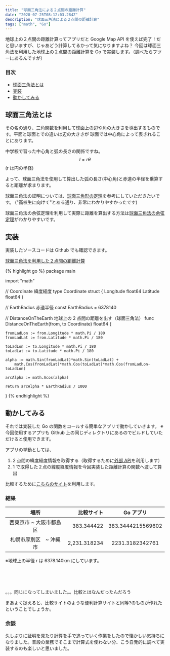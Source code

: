 ```yaml
---
title: "球面三角法による２点間の距離計算"
date: "2020-07-25T08:12:03.284Z"
description: "球面三角法による２点間の距離計算"
tags: ["math", "Go"]
---
```


地球上の２点間の距離計算ってアプリだと Google Map API を使えば完了！だと思いますが、じゃあどう計算してるかって気になりますよね？
今回は球面三角法を利用した地球上の２点間の距離計算を Go で実装します。（調べたらフツーにあるんですが）

### 目次

- [球面三角法とは](#球面三角法とは)
- [実装](#実装)
- [動かしてみる](#動かしてみる)

## 球面三角法とは

その名の通り、三角関数を利用して球面上の辺や角の大きさを導出するものです。平面と球面とでの違いは辺の大きさが
球面では中心角によって表されることにあります。

中学校で習った中心角と弧の長さの関係ですね。 $$ l = r\theta $$ (r は円の半径)

よって、球面三角法を使用して算出した弧の長さ(中心角)と赤道の半径を乗算すると距離が求まります。

球面三角法の証明については、[球面三角形の定理][球面三角形の定理]を参考にしていただきたいです。
("高校生に向けて"とある通り、非常にわかりやすかったです)

球面三角法の余弦定理を利用して実際に距離を算出する方法は[球面三角法の余弦定理][球面三角法の余弦定理]がわかりやすいです。

## 実装

実装したソースコードは Github でも確認できます。

[球面三角法を利用した２点間の距離計算][球面三角法を利用した２点間の距離計算]

{% highlight go %}
package main

import "math"

// Coordinate 緯度経度
type Coordinate struct {
Longitude float64
Latitude float64
}

// EarthRadius 赤道半径
const EarthRadius = 6378140

// DistanceOnTheEarth 地球上の 2 点間の距離を出す（球面三角法）
func DistanceOnTheEarth(from, to Coordinate) float64 {

    fromLadLon := from.Longitude * math.Pi / 180
    fromLadLat := from.Latitude * math.Pi / 180

    toLadLon := to.Longitude * math.Pi / 180
    toLadLat := to.Latitude * math.Pi / 180

    alpha := math.Sin(fromLadLat)*math.Sin(toLadLat) +
    	math.Cos(fromLadLat)*math.Cos(toLadLat)*math.Cos(fromLadLon-toLadLon)

    arcAlpha := math.Acos(alpha)

    return arcAlpha * EarthRadius / 1000

}
{% endhighlight %}

## 動かしてみる

それでは実装した Go の関数をコールする簡単なアプリで動かしていきます。
※今回使用するアプリも Github 上の同じディレクトリにあるのでビルドしていただけると使用できます。

アプリの挙動としては、

1. 2 点間の緯度経度情報を取得する（取得するために[外部 API][緯度経度]を利用します）
2. 1 で取得した２点の緯度経度情報を今回実装した距離計算の関数へ渡して算出

比較するために[こちらのサイト][keisan]を利用します。

### 結果

|          場所           |   比較サイト |     Go アプリ     |
| :---------------------: | -----------: | :---------------: |
| 西東京市 ~ 大阪市都島区 |   383.344422 | 383.3444215569602 |
| 札幌市厚別区　~ 沖縄市  | 2,231.318234 |  2231.3182342761  |

※地球上の半径 r は 6378.140km にしています。

<br>
<br>
<br>

。。。同じになってしまいました。。比較とはなんだったんだろう

まあよく捉えると、比較サイトのような便利計算サイトと同等?のものが作れたということでしょうか。

### 余談

久しぶりに証明を見たり計算を手で追っていく作業をしたので懐かしい気持ちになりました。普段の業務でそこまで計算式を使わない分、こう自発的に調べて実装するのも楽しいと思いました。

[球面三角形の定理]: http://horibe.jp/PDFBOX/SphericalTriangles.pdf
[球面三角法の余弦定理]: https://qiita.com/port-development/items/eea3a0a225be47db0fd4#%E7%90%83%E9%9D%A2%E4%B8%89%E8%A7%92%E6%B3%95%E3%81%AE%E4%BD%99%E5%BC%A6%E5%AE%9A%E7%90%86
[球面三角法を利用した２点間の距離計算]: https://github.com/uh-zz/traning/tree/master/algorithm/distance
[keisan]: https://keisan.casio.jp/exec/system/1257670779
[緯度経度]: http://geoapi.heartrails.com/api.html

